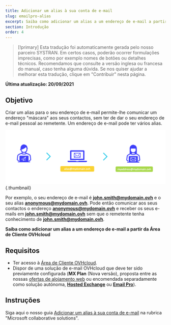 ```yaml
---
title: Adicionar um alias à sua conta de e-mail
slug: emailpro-alias
excerpt: Saiba como adicionar um alias a um endereço de e-mail a partir da Área de Cliente OVHcloud
section: Introdução
order: 4
---
```


> [!primary]
> Esta tradução foi automaticamente gerada pelo nosso parceiro SYSTRAN. Em certos casos, poderão ocorrer formulações imprecisas, como por exemplo nomes de botões ou detalhes técnicos. Recomendamos que consulte a versão inglesa ou francesa do manual, caso tenha alguma dúvida. Se nos quiser ajudar a melhorar esta tradução, clique em "Contribuir" nesta página.
>

**Última atualização: 20/09/2021**

## Objetivo

Criar um alias para o seu endereço de e-mail permite-lhe comunicar um endereço "máscara" aos seus contactos, sem ter de dar o seu endereço de e-mail pessoal ao remetente. Um endereço de e-mail pode ter vários alias.

![emails](images/email-alias01.png){.thumbnail}

Por exemplo, o seu endereço de e-mail é **john.smith@mydomain.ovh** e o seu alias **anonymous@mydomain.ovh**. Pode então comunicar aos seus contactos o endereço **anonymous@mydomain.ovh** e receber os seus e-mails em **john.smith@mydomain.ovh** sem que o remetente tenha conhecimento de **john.smith@mydomain.ovh**.

**Saiba como adicionar um alias a um endereço de e-mail a partir da Área de Cliente OVHcloud**

## Requisitos

- Ter acesso à [Área de Cliente OVHcloud](https://www.ovh.com/auth/?action=gotomanager&from=https://www.ovh.pt/&ovhSubsidiary=pt).
- Dispor de uma solução de e-mail OVHcloud que deve ter sido previamente configurada (**MX Plan** (Nova versão), proposta entre as nossas [ofertas de alojamento web](https://www.ovhcloud.com/pt/web-hosting/) ou encomendada separadamente como solução autónoma, [**Hosted Exchange**](https://www.ovhcloud.com/pt/emails/hosted-exchange/) ou [**Email Pro**](https://www.ovhcloud.com/pt/emails/email-pro/)).

## Instruções

Siga aqui o nosso guia [Adicionar um alias à sua conta de e-mail](https://docs.ovh.com/pt/microsoft-collaborative-solutions/email-alias/) na rubrica "Microsoft collaborative solutions".